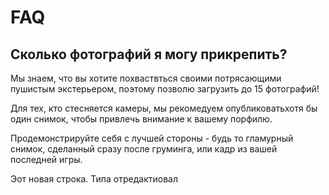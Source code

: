 # FAQ

## Сколько фотографий я могу прикрепить?

Мы знаем, что вы хотите похваствться своими потрясающими пушистым экстерьером, поэтому позволю загрузить до 15 фотографий! 

Для тех, кто стесняется камеры, мы рекомедуем опубликоватьхотя бы один снимок, чтобы привлечь внимание к вашему порфилю.

Продемонстрируйте себя с лучшей стороны - будь то гламурный снимок, сделанный сразу после груминга, или кадр из вашей последней игры.

Эот новая строка. Типа отредактиовал